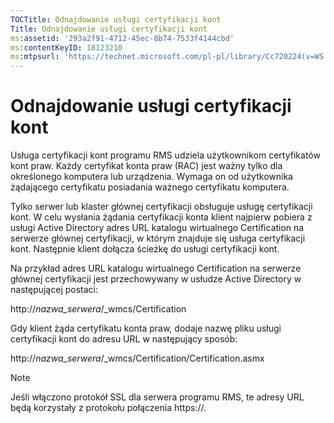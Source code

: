 ```yaml
---
TOCTitle: Odnajdowanie usługi certyfikacji kont
Title: Odnajdowanie usługi certyfikacji kont
ms:assetid: '293a2f91-4712-45ec-8b74-7533f4144cbd'
ms:contentKeyID: 18123210
ms:mtpsurl: 'https://technet.microsoft.com/pl-pl/library/Cc720224(v=WS.10)'
---
```


Odnajdowanie usługi certyfikacji kont
=====================================

Usługa certyfikacji kont programu RMS udziela użytkownikom certyfikatów kont praw. Każdy certyfikat konta praw (RAC) jest ważny tylko dla określonego komputera lub urządzenia. Wymaga on od użytkownika żądającego certyfikatu posiadania ważnego certyfikatu komputera.

Tylko serwer lub klaster głównej certyfikacji obsługuje usługę certyfikacji kont. W celu wysłania żądania certyfikacji konta klient najpierw pobiera z usługi Active Directory adres URL katalogu wirtualnego Certification na serwerze głównej certyfikacji, w którym znajduje się usługa certyfikacji kont. Następnie klient dołącza ścieżkę do usługi certyfikacji kont.

Na przykład adres URL katalogu wirtualnego Certification na serwerze głównej certyfikacji jest przechowywany w usłudze Active Directory w następującej postaci:

http://*nazwa\_serwera*/\_wmcs/Certification

Gdy klient żąda certyfikatu konta praw, dodaje nazwę pliku usługi certyfikacji kont do adresu URL w następujący sposób:

http://*nazwa\_serwera*/\_wmcs/Certification/Certification.asmx

> [!note]  
> Jeśli włączono protokół SSL dla serwera programu RMS, te adresy URL będą korzystały z protokołu połączenia https://. 
